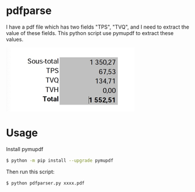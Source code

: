 # pdfparse

I have a pdf file which has two fields "TPS", "TVQ", and I need to extract the value of these fields. This python script use pymupdf to extract these values.

<img src="docs/1646390933791.jpg" alt="1646390933791" style="zoom:50%;" />

# Usage

Install pymupdf
``` bash
$ python -m pip install --upgrade pymupdf
```
Then run this script:
```bash
$ python pdfparser.py xxxx.pdf
```
